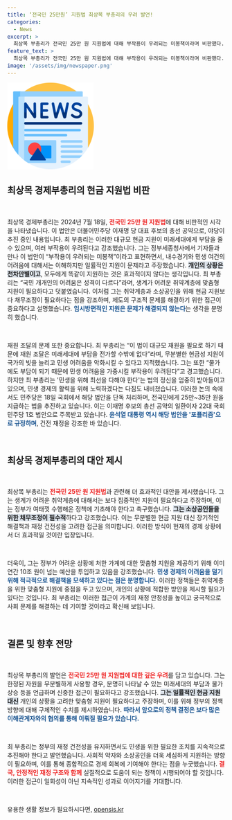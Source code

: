 ```yaml
---
title: ‘전국민 25만원’ 지원법 최상목 부총리의 우려 발언!
categories:
  - News
excerpt: >
  최상목 부총리가 전국민 25만 원 지원법에 대해 부작용이 우려되는 미봉책이라며 비판했다. 그는 일회성 현금 지원이 민생 문제를 해결하지 못한다고 경고하며, 미래세대에 부담을 전가할 수 있다고 강조했다.
feature_text: >
  최상목 부총리가 전국민 25만 원 지원법에 대해 부작용이 우려되는 미봉책이라며 비판했다. 그는 일회성 현금 지원이 민생 문제를 해결하지 못한다고 경고하며, 미래세대에 부담을 전가할 수 있다고 강조했다.
image: '/assets/img/newspaper.png'
---
```


<p><img src="/assets/img/newspaper.png" alt="kimp 속보" /></p>

<h2 data-ke-size="size26">최상목 경제부총리의 현금 지원법 비판</h2>

<p data-ke-size="size16">&nbsp;</p>

<p>최상목 경제부총리는 2024년 7월 18일, <b><span style="color: #ee2323;">전국민 25만 원 지원법</span></b>에 대해 비판적인 시각을 나타냈습니다. 이 법안은 더불어민주당 이재명 당 대표 후보의 총선 공약으로, 야당이 추진 중인 내용입니다. 최 부총리는 이러한 대규모 현금 지원이 미래세대에게 부담을 줄 수 있으며, 여러 부작용이 우려된다고 강조했습니다. 그는 정부세종청사에서 기자들과 만나 이 법안이 “부작용이 우려되는 미봉책”이라고 표현하면서, 내수경기와 민생 여건의 어려움에 대해서는 이해하지만 일률적인 지원이 문제라고 주장했습니다. <b><span style="background-color: #21538527;">개인의 상황은 천차만별이고</span></b>, 모두에게 똑같이 지원하는 것은 효과적이지 않다는 생각입니다. 최 부총리는 “국민 개개인의 어려움은 성격이 다르다”라며, 생계가 어려운 취약계층에 맞춤형 지원이 필요하다고 덧붙였습니다. 이처럼 그는 취약계층과 소상공인을 위해 현금 지원보다 채무조정이 필요하다는 점을 강조하며, 제도의 구조적 문제를 해결하기 위한 접근이 중요하다고 설명했습니다. <b><span style="color: #1a5490;">임시방편적인 지원은 문제가 해결되지 않는다</span></b>는 생각을 분명히 했습니다.</p>

<p data-ke-size="size16">&nbsp;</p>

<p>재원 조달의 문제 또한 중요합니다. 최 부총리는 “이 법이 대규모 재원을 필요로 하기 때문에 재원 조달은 미래세대에 부담을 전가할 수밖에 없다”라며, 무분별한 현금성 지원이 국가의 빚을 늘리고 민생 어려움을 악화시킬 수 있다고 지적했습니다. 그는 또한 “물가에도 부담이 되기 때문에 민생 어려움을 가중시킬 부작용이 우려된다”고 경고했습니다. 하지만 최 부총리는 '민생을 위해 최선을 다해야 한다'는 법의 정신을 엄중히 받아들이고 있으며, 민생 경제의 활력을 위해 노력하겠다는 다짐도 내비쳤습니다. 이러한 논의 속에서도 민주당은 18일 국회에서 해당 법안을 단독 처리하며, 전국민에게 25만~35만 원을 지급하는 법을 추진하고 있습니다. 이는 이재명 후보의 총선 공약의 일환이자 22대 국회 민주당 1호 법안으로 주목받고 있습니다. <b><span style="color: #1a5490;">윤석열 대통령 역시 해당 법안을 '포퓰리즘'으로 규정하며</span></b>, 건전 재정을 강조한 바 있습니다.</p>

<p data-ke-size="size16">&nbsp;</p>

<h2 data-ke-size="size26">최상목 경제부총리의 대안 제시</h2>

<p data-ke-size="size16">&nbsp;</p>

<p>최상목 부총리는 <b><span style="color: #ee2323;">전국민 25만 원 지원법</span></b>과 관련해 더 효과적인 대안을 제시했습니다. 그는 생계가 어려운 취약계층에 대해서는 보다 집중적인 지원이 필요하다고 주장하며, 이는 정부가 여태껏 수행해온 정책에 기초해야 한다고 촉구했습니다. <b><span style="background-color: #21538527;">그는 소상공인들을 위한 채무조정이 필수적</span></b>하다고 강조했습니다. 이는 무분별한 현금 지원 대신 장기적인 해결책과 재정 건전성을 고려한 접근을 의미합니다. 이러한 방식이 현재의 경제 상황에서 더 효과적일 것이란 입장입니다. </p>

<p data-ke-size="size16">&nbsp;</p>

<p>더욱이, 그는 정부가 어려운 상황에 처한 가계에 대한 맞춤형 지원을 제공하기 위해 이미 연간 10조 원이 넘는 예산을 투입하고 있음을 강조했습니다. <b><span style="color: #1a5490;">민생 경제의 어려움을 덜기 위해 적극적으로 해결책을 모색하고 있다는 점은 분명합니다.</span></b> 이러한 정책들은 취약계층을 위한 맞춤형 지원에 중점을 두고 있으며, 개인의 상황에 적합한 방안을 제시할 필요가 있다는 것입니다. 최 부총리는 이러한 접근이 가계의 재정 안정성을 높이고 궁극적으로 사회 문제를 해결하는 데 기여할 것이라고 확신해 보입니다.</p>

<p data-ke-size="size16">&nbsp;</p>

<h2 data-ke-size="size26">결론 및 향후 전망</h2>

<p data-ke-size="size16">&nbsp;</p>

<p>최상목 부총리의 발언은 <b><span style="color: #ee2323;">전국민 25만 원 지원법에 대한 깊은 우려</span></b>를 담고 있습니다. 그는 한정된 자원을 무분별하게 사용할 경우, 분명히 나타날 수 있는 미래세대의 부담과 물가 상승 등을 언급하며 신중한 접근이 필요하다고 강조했습니다. <b><span style="background-color: #21538527;">그는 일률적인 현금 지원 대신</span></b> 개인의 상황을 고려한 맞춤형 지원이 필요하다고 주장하며, 이를 위해 정부의 정책 방향에 대해 구체적인 수치를 제시하였습니다. <b><span style="color: #1a5490;">따라서 앞으로의 정책 결정은 보다 많은 이해관계자와의 협의를 통해 이뤄질 필요가 있습니다.</span></b> </p>

<p data-ke-size="size16">&nbsp;</p>

<p>최 부총리는 정부의 재정 건전성을 유지하면서도 민생을 위한 필요한 조치를 지속적으로 추진해야 한다고 발언했습니다. 사회적 약자와 소상공인을 더욱 세심하게 지원하는 방향이 필요하며, 이를 통해 종합적으로 경제 회복에 기여해야 한다는 점을 누굿했습니다. <b><span style="color: #ee2323;">결국, 안정적인 재정 구조와 함께</span></b> 실질적으로 도움이 되는 정책이 시행되어야 할 것입니다. 이러한 접근이 일회성이 아닌 지속적인 성과로 이어지기를 기대합니다.</p>

<p data-ke-size="size16">&nbsp;</p>
유용한 생활 정보가 필요하시다면, <a href="https://opensis.kr" rel="dofollow">opensis.kr</a>



